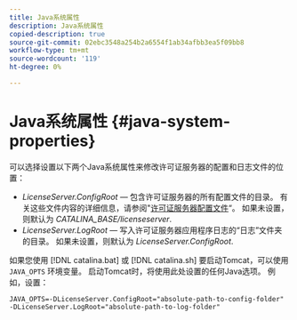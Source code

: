 ```yaml
---
title: Java系统属性
description: Java系统属性
copied-description: true
source-git-commit: 02ebc3548a254b2a6554f1ab34afbb3ea5f09bb8
workflow-type: tm+mt
source-wordcount: '119'
ht-degree: 0%

---
```


# Java系统属性 {#java-system-properties}

可以选择设置以下两个Java系统属性来修改许可证服务器的配置和日志文件的位置：

* *LicenseServer.ConfigRoot*  — 包含许可证服务器的所有配置文件的目录。 有关这些文件内容的详细信息，请参阅&quot;[许可证服务器配置文件](../../aaxs-protected-streaming/aaxs-license-server-config-files/aaxs-configuration-directory-structure.md)“。 如果未设置，则默认为 *CATALINA_BASE/licenseserver*.
* *LicenseServer.LogRoot*  — 写入许可证服务器应用程序日志的“日志”文件夹的目录。 如果未设置，则默认为 *LicenseServer.ConfigRoot*.

如果您使用 [!DNL catalina.bat] 或 [!DNL catalina.sh] 要启动Tomcat，可以使用 `JAVA_OPTS` 环境变量。 启动Tomcat时，将使用此处设置的任何Java选项。 例如，设置：

```
JAVA_OPTS=-DLicenseServer.ConfigRoot="absolute-path-to-config-folder" -DLicenseServer.LogRoot="absolute-path-to-log-folder"
```
